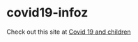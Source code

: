 # covid19-infoz
Check out this site at [Covid 19 and children](https://cognition-covid19.netlify.app/)
